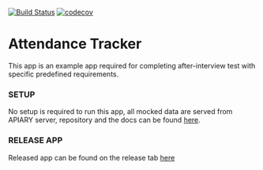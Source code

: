 [![Build Status](https://travis-ci.org/khrlimam/Track-Attendance-Prototype.svg?branch=master)](https://travis-ci.org/khrlimam/Track-Attendance-Prototype)
[![codecov](https://codecov.io/gh/khrlimam/Track-Attendance-Prototype/branch/master/graph/badge.svg)](https://codecov.io/gh/khrlimam/Track-Attendance-Prototype)
# Attendance Tracker
This app is an example app required for completing after-interview test with specific predefined requirements.

### SETUP
No setup is required to run this app, all mocked data are served from APIARY server, repository and the docs can be found [here](https://github.com/khrlimam/attendance-tracker-mock-data).

### RELEASE APP
Released app can be found on the release tab [here](https://github.com/khrlimam/Track-Attendance-Prototype/releases/tag/first-release)
